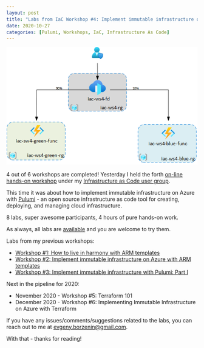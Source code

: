 ```yaml
---
layout: post
title: "Labs from IaC Workshop #4: Implement immutable infrastructure on Azure with Pulumi - Part II"
date: 2020-10-27
categories: [Pulumi, Workshops, IaC, Infrastructure As Code]
---
```


![logo](/images/2020-10-27-logo.jpg)

4 out of 6 workshops are completed! Yesterday I held the forth [on-line hands-on workshop](https://www.meetup.com/Infrastructure-As-Code-User-Group-Oslo/events/273877976/) under my [Infrastructure as Code user group](https://www.meetup.com/Infrastructure-As-Code-User-Group-Oslo).

This time it was about how to implement immutable infrastructure on Azure with [Pulumi](https://www.pulumi.com/) - an open source infrastructure as code tool for creating, deploying, and managing cloud infrastructure.

8 labs, super awesome participants, 4 hours of pure hands-on work.

As always, all labs are [available](https://github.com/evgenyb/iac-meetup/tree/master/workshops/04-implement-immutable-infrastructure-on-azure-with-pulumi-part-II) and you are welcome to try them.

Labs from my previous workshops:

* [Workshop #1: How to live in harmony with ARM templates](https://borzenin.com/iac-ws1-labs/)
* [Workshop #2: Implement immutable infrastructure on Azure with ARM templates](https://borzenin.com/iac-ws2-labs/)
* [Workshop #3: Implement immutable infrastructure with Pulumi: Part I](https://borzenin.com/iac-ws3-labs/)

Next in the pipeline for 2020:

* November 2020 - Workshop #5: Terraform 101
* December 2020 - Workshop #6: Implementing Immutable Infrastructure on Azure with Terraform

If you have any issues/comments/suggestions related to the labs, you can reach out to me at evgeny.borzenin@gmail.com.

With that - thanks for reading!
